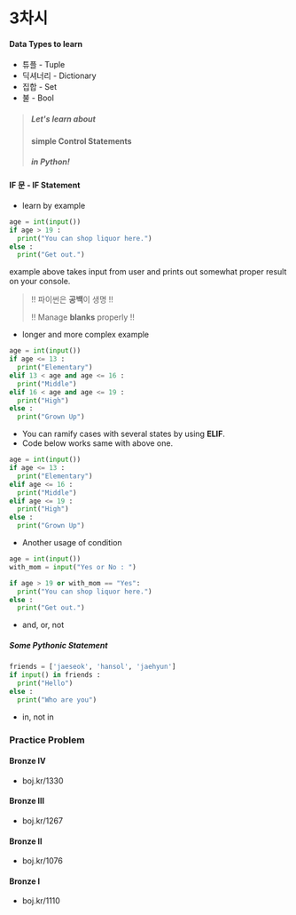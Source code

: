 # 3차시



#### Data Types to learn

- 튜플 - Tuple
- 딕셔너리 - Dictionary
- 집합 - Set
- 불 - Bool



> ##### Let's learn about 
>
> #### simple Control Statements
>
> ##### in Python!



#### IF 문 - IF Statement

- learn by example

```python
age = int(input())
if age > 19 :
  print("You can shop liquor here.")
else :
  print("Get out.")
```

example above takes input from user and prints out somewhat proper result on your console.

> !! 파이썬은 **공백**이 생명 !!
>
> !!  Manage **blanks** properly !!



- longer and more complex example

```python
age = int(input())
if age <= 13 :
  print("Elementary")
elif 13 < age and age <= 16 :
  print("Middle")
elif 16 < age and age <= 19 :
  print("High")
else :
  print("Grown Up")
```

- You can ramify cases with several states by using **ELIF**.
- Code below works same with above one.

```python
age = int(input())
if age <= 13 :
  print("Elementary")
elif age <= 16 :
  print("Middle")
elif age <= 19 :
  print("High")
else :
  print("Grown Up")
```



- Another usage of condition

```python
age = int(input())
with_mom = input("Yes or No : ")

if age > 19 or with_mom == "Yes":
  print("You can shop liquor here.")
else :
  print("Get out.")
```

- and, or, not



##### Some Pythonic Statement

```python
friends = ['jaeseok', 'hansol', 'jaehyun']
if input() in friends :
  print("Hello")
else :
  print("Who are you")
```

- in, not in

### Practice Problem

#### Bronze IV

- boj.kr/1330

#### Bronze III

- boj.kr/1267

#### Bronze II

- boj.kr/1076

#### Bronze I

- boj.kr/1110

